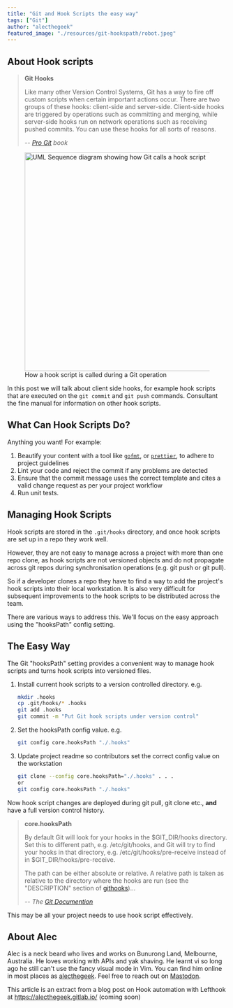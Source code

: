 ```yaml
---
title: "Git and Hook Scripts the easy way"
tags: ["Git"] 
author: "alecthegeek"
featured_image: "./resources/git-hookspath/robot.jpeg"
---
```

<!--
This work is copyright Alec Clews 2014.

It is licensed under a Creative Commons ATTRIBUTION-SHAREALIKE 4.0 INTERNATIONAL license https://creativecommons.org/licenses/by-sa/4.0/ 
-->

## About Hook scripts

> **Git Hooks**
> 
> Like many other Version Control Systems, Git has a way to fire off custom scripts when certain important actions occur.
> There are two groups of these hooks: client-side and server-side.
> Client-side hooks are triggered by operations such as committing and merging,
> while server-side hooks run on network operations such as receiving pushed commits.
> You can use these hooks for all sorts of reasons.
>
> -- <cite>[Pro Git](https://git-scm.com/book/en/v2/Customizing-Git-Git-Hooks) book</cite>

<figure>
<image src="./resources/git-hookspath/sequence.png" alt="UML Sequence diagram showing how Git calls a hook script" style="width:500px;"/>
<figcaption>How a hook script is called during a Git operation</figcaption>
</figure>

In this post we will talk about client side hooks, for example hook scripts that
are executed on the `git commit` and `git push` commands. Consultant the fine manual for information on other hook scripts.

## What Can Hook Scripts Do?

Anything you want! For example:

1. Beautify your content with a tool like [`gofmt`](https://pkg.go.dev/cmd/gofmt), or [`prettier`](https://prettier.io/), to adhere to project guidelines
2. Lint your code and reject the commit if any problems are detected
4. Ensure that the commit message uses the correct template and cites a valid change request as per your project workflow
5. Run unit tests.

## Managing Hook Scripts

Hook scripts are stored in the `.git/hooks` directory, and once hook scripts are set up in a repo they work well.

However, they are not easy to manage across a project with more than one repo clone,
as hook scripts are not versioned objects and do not propagate across git repos during
synchronisation operations (e.g. git push or git pull).

So if a developer clones a repo they have to find a way to add the project's hook scripts into their local workstation.
It is also very difficult for subsequent improvements to the hook scripts to be distributed across the team.

There are various ways to address this. We'll focus on the easy approach using the "hooksPath" config setting.

## The Easy Way

The Git "hooksPath" setting provides a convenient way to manage hook scripts and turns hook scripts into
versioned files.

1. Install current hook scripts to a version controlled directory. e.g.  
 
	```sh
    mkdir .hooks
    cp .git/hooks/* .hooks
    git add .hooks
    git commit -m "Put Git hook scripts under version control"
    ```

3. Set the hooksPath config value. e.g.

	```sh
    git config core.hooksPath "./.hooks"
    ```

4. Update project readme so contributors set the correct
   config value on the workstation

    ```sh
    git clone --config core.hooksPath="./.hooks" . . .
    or
    git config core.hooksPath "./.hooks"
    ```

Now hook script changes are deployed during git pull, git clone etc.,
**and** have a full version control history.

> **core.hooksPath**
> 
> By default Git will look for your hooks in the $GIT_DIR/hooks directory.
> Set this to different path, e.g. /etc/git/hooks, and Git will try to find your hooks in that directory,
> e.g. /etc/git/hooks/pre-receive instead of in $GIT_DIR/hooks/pre-receive.
>
> The path can be either absolute or relative.
> A relative path is taken as relative to the directory where the hooks are run (see the "DESCRIPTION" section of [githooks](https://git-scm.com/docs/githooks))...
>
>  -- <cite>The [Git Documention](https://git-scm.com/docs/git-config#Documentation/git-config.txt-corehooksPath)</cite>

This may be all your project needs to use hook script effectively.

## About Alec

Alec is a neck beard who lives and works on Bunurong Land, Melbourne, Australia. He loves
working with APIs and yak shaving. He learnt vi so long ago he still can't use the fancy
visual mode in Vim.
You can find him online in most places as [alecthegeek](https://alecthegeek.gitlab.io/).
Feel free to reach out on [Mastodon](https://mstdn.social/@alecthegeek).

This article is an extract from a blog post on Hook automation with Lefthook at https://alecthegeek.gitlab.io/ (coming soon)
